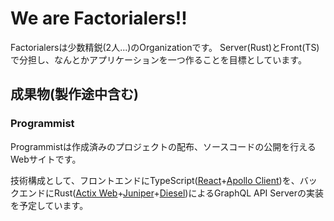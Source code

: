 # We are Factorialers!!

Factorialersは少数精鋭(2人...)のOrganizationです。
Server(Rust)とFront(TS)で分担し、なんとかアプリケーションを一つ作ることを目標としています。

## 成果物(製作途中含む)

### Programmist

Programmistは作成済みのプロジェクトの配布、ソースコードの公開を行えるWebサイトです。

技術構成として、フロントエンドにTypeScript([React](https://github.com/facebook/react)+[Apollo Client](https://github.com/apollographql/apollo-client))を、バックエンドにRust([Actix Web](https://github.com/actix/actix-web)+[Juniper](https://github.com/graphql-rust/juniper)+[Diesel](https://github.com/diesel-rs/diesel))によるGraphQL API Serverの実装を予定しています。